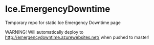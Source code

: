 # Ice.EmergencyDowntime
Temporary repo for static Ice Emergency Downtime page

WARNING! Will automatically deploy to http://emergencydowntime.azurewebsites.net/ when pushed to master!
